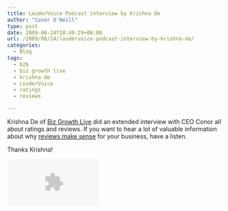 ```yaml
---
title: LouderVoice Podcast interview by Krishna De
author: "Conor O'Neill"
type: post
date: 2009-06-24T18:49:29+00:00
url: /2009/06/24/loudervoice-podcast-interview-by-krishna-de/
categories:
  - Blog
tags:
  - b2b
  - biz growth live
  - krishna de
  - LouderVoice
  - ratings
  - reviews

---
```

Krishna De of [Biz Growth Live][1] did an extended interview with CEO Conor all about ratings and reviews. If you want to hear a lot of valuable information about why [reviews make sense][2] for your business, have a listen.

Thanks Krishna!

<img style="visibility:hidden;width:0px;height:0px;" border=0 width=0 height=0 src="http://www.loudervoice.com/wp-content/uploads/2009/06/24/loudervoice-podcast-interview-by-krishna-de/bT\*xJmx\*PTEyNDU4NjkyNTkzNzUmcHQ9MTI\*NTg2OTI2MzE5MCZwPTQ1MDk3MiZkPSZnPTImdD\*mbz\*yMWRmODFlNGE3OWY\*N2ZhYWE2NzE2ZDQ1ZTIxNGM5OCZvZj*w.gif" />

<embed src="http://www.blogtalkradio.com/BTRPlayer.swf?file=http%3A%2F%2Fwww%2Eblogtalkradio%2Ecom%2Fplaylist%2Easpx%3Fshow%5Fid%3D583497&#038;autostart=true&#038;bufferlength=5&#038;volume=80&#038;borderweight=1&#038;bordercolor=#999999&#038;backgroundcolor=#FFFFFF&#038;dashboardcolor=#0098CB&#038;textcolor=#FFFFFF&#038;detailscolor=#FFFFFF&#038;playlistcolor=#999999&#038;playlisthovercolor=#333333&#038;cornerradius=10&#038;callback=http://www.blogtalkradio.com/FlashPlayerCallback.aspx?referrer_url=/show.aspx" width="210" height="108" quality="high" pluginspage="http://www.adobe.com/go/getflashplayer" type="application/x-shockwave-flash" wmode="transparent" menu="false" allowScriptAccess="always">
</embed>

 [1]: http://www.blogtalkradio.com/bizgrowthlive/2009/06/24/BGL-240609-Embracing-Ratings-And-Reviews-From-Your-Customers
 [2]: http://business.loudervoice.com/